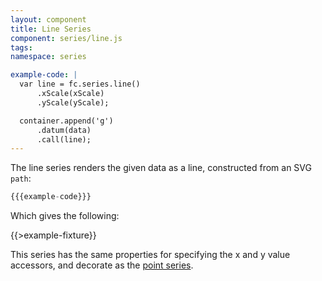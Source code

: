 ```yaml
---
layout: component
title: Line Series
component: series/line.js
tags:
namespace: series

example-code: |
  var line = fc.series.line()
      .xScale(xScale)
      .yScale(yScale);

  container.append('g')
      .datum(data)
      .call(line);
---
```


The line series renders the given data as a line, constructed from an SVG `path`:

```js
{{{example-code}}}
```

Which gives the following:

{{>example-fixture}}

This series has the same properties for specifying the x and y value accessors, and decorate as the [point series](#point).

